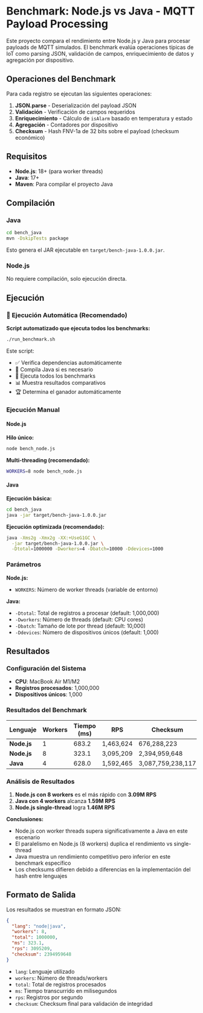 # Benchmark: Node.js vs Java - MQTT Payload Processing

Este proyecto compara el rendimiento entre Node.js y Java para procesar payloads de MQTT simulados. El benchmark evalúa operaciones típicas de IoT como parsing JSON, validación de campos, enriquecimiento de datos y agregación por dispositivo.

## Operaciones del Benchmark

Para cada registro se ejecutan las siguientes operaciones:
1. **JSON.parse** - Deserialización del payload JSON
2. **Validación** - Verificación de campos requeridos
3. **Enriquecimiento** - Cálculo de `isAlarm` basado en temperatura y estado
4. **Agregación** - Contadores por dispositivo
5. **Checksum** - Hash FNV-1a de 32 bits sobre el payload (checksum económico)

## Requisitos

- **Node.js**: 18+ (para worker threads)
- **Java**: 17+ 
- **Maven**: Para compilar el proyecto Java

## Compilación

### Java
```bash
cd bench_java
mvn -DskipTests package
```

Esto genera el JAR ejecutable en `target/bench-java-1.0.0.jar`.

### Node.js
No requiere compilación, solo ejecución directa.

## Ejecución

### 🚀 Ejecución Automática (Recomendado)

**Script automatizado que ejecuta todos los benchmarks:**
```bash
./run_benchmark.sh
```

Este script:
- ✅ Verifica dependencias automáticamente
- 🔨 Compila Java si es necesario
- 🏃 Ejecuta todos los benchmarks
- 📊 Muestra resultados comparativos
- 🏆 Determina el ganador automáticamente

### Ejecución Manual

#### Node.js

**Hilo único:**
```bash
node bench_node.js
```

**Multi-threading (recomendado):**
```bash
WORKERS=8 node bench_node.js
```

#### Java

**Ejecución básica:**
```bash
cd bench_java
java -jar target/bench-java-1.0.0.jar
```

**Ejecución optimizada (recomendado):**
```bash
java -Xms2g -Xmx2g -XX:+UseG1GC \
  -jar target/bench-java-1.0.0.jar \
  -Dtotal=1000000 -Dworkers=4 -Dbatch=10000 -Ddevices=1000
```

### Parámetros

**Node.js:**
- `WORKERS`: Número de worker threads (variable de entorno)

**Java:**
- `-Dtotal`: Total de registros a procesar (default: 1,000,000)
- `-Dworkers`: Número de threads (default: CPU cores)
- `-Dbatch`: Tamaño de lote por thread (default: 10,000)
- `-Ddevices`: Número de dispositivos únicos (default: 1,000)

## Resultados

### Configuración del Sistema
- **CPU**: MacBook Air M1/M2
- **Registros procesados**: 1,000,000
- **Dispositivos únicos**: 1,000

### Resultados del Benchmark

| Lenguaje | Workers | Tiempo (ms) | RPS | Checksum |
|----------|---------|-------------|-----|----------|
| **Node.js** | 1 | 683.2 | 1,463,624 | 676,288,223 |
| **Node.js** | 8 | 323.1 | 3,095,209 | 2,394,959,648 |
| **Java** | 4 | 628.0 | 1,592,465 | 3,087,759,238,117 |

### Análisis de Resultados

1. **Node.js con 8 workers** es el más rápido con **3.09M RPS**
2. **Java con 4 workers** alcanza **1.59M RPS**
3. **Node.js single-thread** logra **1.46M RPS**

**Conclusiones:**
- Node.js con worker threads supera significativamente a Java en este escenario
- El paralelismo en Node.js (8 workers) duplica el rendimiento vs single-thread
- Java muestra un rendimiento competitivo pero inferior en este benchmark específico
- Los checksums difieren debido a diferencias en la implementación del hash entre lenguajes

## Formato de Salida

Los resultados se muestran en formato JSON:
```json
{
  "lang": "node|java",
  "workers": 8,
  "total": 1000000,
  "ms": 323.1,
  "rps": 3095209,
  "checksum": 2394959648
}
```

- `lang`: Lenguaje utilizado
- `workers`: Número de threads/workers
- `total`: Total de registros procesados
- `ms`: Tiempo transcurrido en milisegundos
- `rps`: Registros por segundo
- `checksum`: Checksum final para validación de integridad